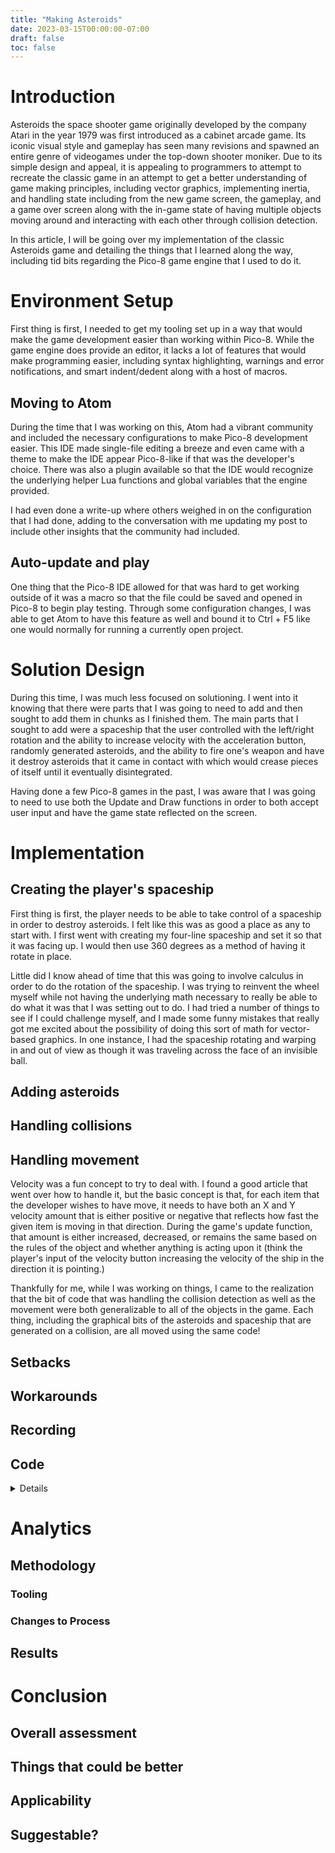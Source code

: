 ```yaml
---
title: "Making Asteroids"
date: 2023-03-15T00:00:00-07:00
draft: false
toc: false
---
```


# Introduction

Asteroids the space shooter game originally developed by the company Atari in the
year 1979 was first introduced as a cabinet arcade game. Its iconic visual style
and gameplay has seen many revisions and spawned an entire genre of videogames
under the top-down shooter moniker. Due to its simple design and appeal, it is
appealing to programmers to attempt to recreate the classic game in an attempt
to get a better understanding of game making principles, including vector
graphics, implementing inertia, and handling state including from the new game
screen, the gameplay, and a game over screen along with the in-game state of
having multiple objects moving around and interacting with each other through
collision detection.

In this article, I will be going over my implementation of the classic Asteroids
game and detailing the things that I learned along the way, including tid bits
regarding the Pico-8 game engine that I used to do it.

# Environment Setup

First thing is first, I needed to get my tooling set up in a way that would make
the game development easier than working within Pico-8. While the game engine
does provide an editor, it lacks a lot of features that would make programming
easier, including syntax highlighting, warnings and error notifications, and
smart indent/dedent along with a host of macros.

## Moving to Atom

During the time that I was working on this, Atom had a vibrant community and
included the necessary configurations to make Pico-8 development easier. This
IDE made single-file editing a breeze and even came with a theme to make the IDE
appear Pico-8-like if that was the developer's choice. There was also a plugin
available so that the IDE would recognize the underlying helper Lua functions
and global variables that the engine provided.

I had even done a write-up where others weighed in on the configuration that I
had done, adding to the conversation with me updating my post to include other
insights that the community had included.

## Auto-update and play

One thing that the Pico-8 IDE allowed for that was hard to get working outside
of it was a macro so that the file could be saved and opened in Pico-8 to begin
play testing. Through some configuration changes, I was able to get Atom to have
this feature as well and bound it to Ctrl + F5 like one would normally for
running a currently open project.

# Solution Design

During this time, I was much less focused on solutioning. I went into it knowing
that there were parts that I was going to need to add and then sought to add
them in chunks as I finished them. The main parts that I sought to add were a
spaceship that the user controlled with the left/right rotation and the ability
to increase velocity with the acceleration button, randomly generated asteroids,
and the ability to fire one's weapon and have it destroy asteroids that it came
in contact with which would crease pieces of itself until it eventually
disintegrated.

Having done a few Pico-8 games in the past, I was aware that I was going to need
to use both the Update and Draw functions in order to both accept user input and
have the game state reflected on the screen.

# Implementation

## Creating the player's spaceship

First thing is first, the player needs to be able to take control of a spaceship
in order to destroy asteroids. I felt like this was as good a place as any to
start with. I first went with creating my four-line spaceship and set it so that
it was facing up. I would then use 360 degrees as a method of having it rotate
in place.

Little did I know ahead of time that this was going to involve calculus in order
to do the rotation of the spaceship. I was trying to reinvent the wheel myself
while not having the underlying math necessary to really be able to do what it
was that I was setting out to do. I had tried a number of things to see if I
could challenge myself, and I made some funny mistakes that really got me
excited about the possibility of doing this sort of math for vector-based
graphics. In one instance, I had the spaceship rotating and warping in and out
of view as though it was traveling across the face of an invisible ball.

## Adding asteroids

## Handling collisions

## Handling movement

Velocity was a fun concept to try to deal with. I found a good article that went
over how to handle it, but the basic concept is that, for each item that the
developer wishes to have move, it needs to have both an X and Y velocity amount
that is either positive or negative that reflects how fast the given item is
moving in that direction. During the game's update function, that amount is
either increased, decreased, or remains the same based on the rules of the
object and whether anything is acting upon it (think the player's input of the
velocity button increasing the velocity of the ship in the direction it is
pointing.)

Thankfully for me, while I was working on things, I came to the realization that
the bit of code that was handling the collision detection as well as the
movement were both generalizable to all of the objects in the game. Each thing,
including the graphical bits of the asteroids and spaceship that are generated
on a collision, are all moved using the same code!

## Setbacks

## Workarounds

## Recording

## Code

<details>
```
```
</details>

# Analytics

## Methodology

### Tooling

### Changes to Process

## Results

# Conclusion

## Overall assessment

## Things that could be better

## Applicability

## Suggestable?
